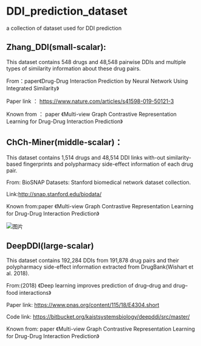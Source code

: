 # DDI_prediction_dataset
a collection of dataset used for DDI prediction

## Zhang_DDI(small-scalar): 
This dataset contains 548 drugs and 48,548 pairwise DDIs and multiple types of similarity information about these drug pairs.

From：paper《Drug-Drug Interaction Prediction by Neural Network Using Integrated Similarity》

Paper link ： https://www.nature.com/articles/s41598-019-50121-3

Known from ： paper 《Multi-view Graph Contrastive Representation Learning for Drug-Drug Interaction Prediction》


## ChCh-Miner(middle-scalar)：
This dataset contains 1,514 drugs and 48,514 DDI links with-out similarity-based fingerprints and polypharmacy side-effect information of each drug pair.

From: BioSNAP Datasets: Stanford biomedical network dataset collection.

Link:http://snap.stanford.edu/biodata/

Known from:paper 《Multi-view Graph Contrastive Representation Learning for Drug-Drug Interaction Prediction》

![图片](https://user-images.githubusercontent.com/42024846/111784356-4bcd2500-88f6-11eb-920f-f055ca55262f.png)


## DeepDDI(large-scalar)
This dataset contains 192,284 DDIs from 191,878 drug pairs and their polypharmacy side-effect information extracted from DrugBank(Wishart et al. 2018).

From:(2018) 《Deep learning improves prediction of drug–drug and drug–food interactions》

Paper link: https://www.pnas.org/content/115/18/E4304.short

Code link: https://bitbucket.org/kaistsystemsbiology/deepddi/src/master/

Known from: paper 《Multi-view Graph Contrastive Representation Learning for Drug-Drug Interaction Prediction》
